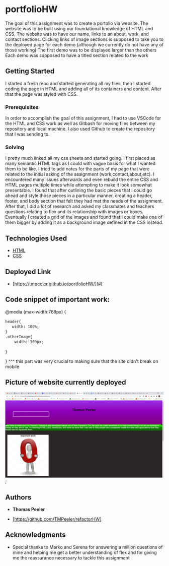 # portfolioHW


The goal of this assignment was to create a portolio via website. The website was to be built using our foundational knowledge of HTML and CSS.
The website was to have our name, links to an about, work, and contact sections.
Clicking links of image sections is supposed to take you to the deployed page for each demo (although we currently do not have any of those working)
The first demo was to be displayed larger than the others
Each demo was supposed to have a titled section related to the work

## Getting Started

I started a fresh repo and started generating all my files, then I started coding the page in HTML and adding all of its containers and content. After that the page was styled with CSS.

### Prerequisites

In order to accomplish the goal of this assignment, I had to use VSCode for the HTML and CSS work as well as Gitbash for moving files between my repository and local machine. I also used Github to create the repository that I was sending to. 

### Solving

I pretty much linked all my css sheets and started going. I first placed as many semantic HTML tags as I could with vague basis for what I wanted them to be like. I tried to add notes for the parts of my page that were related to the initial asking of the assignment (work,contact,about,etc). I encountered many issues afterwards and even rebuild the entire CSS and HTML pages multiple times while attempting to make it look somewhat presentable. I found that after outlining the basic pieces that I could go ahead and style those pieces in a particular manner, creating a header, footer, and body section that felt they had met the needs of the assignment. After that, I did a lot of research and asked my classmates and teachers questions relating to flex and its relationship with images or boxes. Eventually I created a grid of the images and found that I could make one of them bigger by adding it as a background image defined in the CSS instead.



## Technologies Used

* [HTML](https://developer.mozilla.org/en-US/docs/Web/HTML)
* [CSS](https://developer.mozilla.org/en-US/docs/Web/CSS)

## Deployed Link

* [https://tmpeeler.github.io/portfolioHW/](#)

## Code snippet of important work:

@media (max-width:768px) {

    header{
       width: 100%;
    }
    .otherImage{
        width: 300px;
        
    }
}
^^^ this part was very crucial to making sure that the site didn't break on mobile
## Picture of website currently deployed

![screenshot](homeworkscreenshot.png);

## Authors

* **Thomas Peeler** 

- [https://github.com/TMPeeler/refactorHW]

## Acknowledgments

* Special thanks to Marko and Serena for answering a million questions of mine and helping me get a better understanding of flex and for giving me the 
reassurance necessary to tackle this assignment
